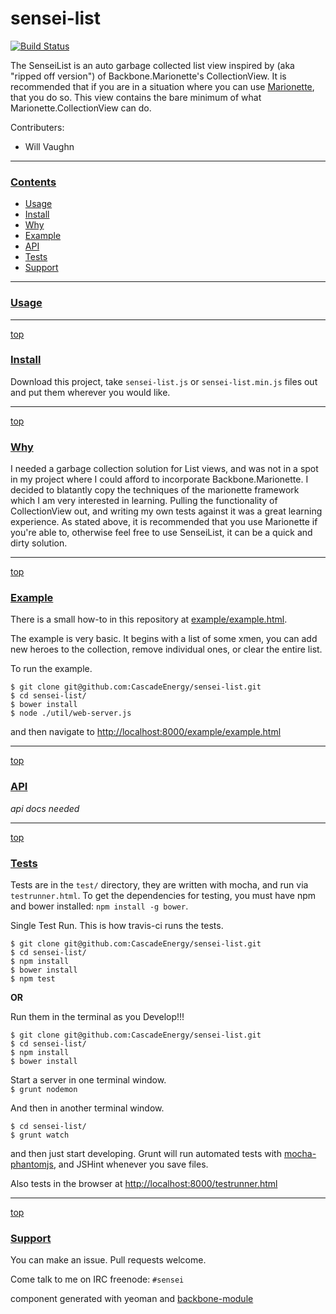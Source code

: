 # sensei-list

[![Build Status](https://secure.travis-ci.org/CascadeEnergy/sensei-list.png?branch=master)](https://travis-ci.org/CascadeEnergy/sensei-list)

The SenseiList is an auto garbage collected list view inspired by (aka "ripped off version") of Backbone.Marionette's CollectionView. It is recommended that if you are in a situation where you can use [Marionette](https://github.com/marionettejs/backbone.marionette), that you do so. This view contains the bare minimum of what Marionette.CollectionView can do.

Contributers:

- Will Vaughn

---
### [Contents](id:contents)
- [Usage](#usage)
- [Install](#install)
- [Why](#why)
- [Example](#example)
- [API](#api)
- [Tests](#tests)
- [Support](#support)

---
### [Usage](id:usage)


---
[top](#contents)
### [Install](id:install)

<!--
Bower is a package manager for the web built by twitter, you should check it out, and download this package.

`$ npm install bower -g`  
`$ bower install sensei-list --save `

The `--save` flag will save sensei-list as a dependency in your project's `bower.json` file.

OR  

-->

Download this project, take `sensei-list.js` or `sensei-list.min.js` files out and put them wherever you would like.

---
[top](#contents)
### [Why](id:why)

I needed a garbage collection solution for List views, and was not in a spot in my project where I could afford to incorporate Backbone.Marionette. I decided to blatantly copy the techniques of the marionette framework which I am very interested in learning. Pulling the functionality of CollectionView out, and writing my own tests against it was a great learning experience. As stated above, it is recommended that you use Marionette if you're able to, otherwise feel free to use SenseiList, it can be a quick and dirty solution.

---
[top](#contents)
### [Example](id:example)

There is a small how-to in this repository at [example/example.html](https://github.com/CascadeEnergy/sensei-list/blob/master/example/example.html). 

The example is very basic. It begins with a list of some xmen, you can add new heroes to the collection, remove individual ones, or clear the entire list.

To run the example.

```
$ git clone git@github.com:CascadeEnergy/sensei-list.git
$ cd sensei-list/
$ bower install
$ node ./util/web-server.js
```

and then navigate to <http://localhost:8000/example/example.html>

---
[top](#contents)
### [API](id:api)

_api docs needed_

---
[top](#contents)
### [Tests](id:tests)

Tests are in the `test/` directory, they are written with mocha, and run via `testrunner.html`. To get the dependencies for testing, you must have npm and bower installed: `npm install -g bower`.

Single Test Run. This is how travis-ci runs the tests.

```
$ git clone git@github.com:CascadeEnergy/sensei-list.git  
$ cd sensei-list/
$ npm install
$ bower install
$ npm test
```

**OR**  

Run them in the terminal as you Develop!!!

```
$ git clone git@github.com:CascadeEnergy/sensei-list.git  
$ cd sensei-list/
$ npm install
$ bower install
```

Start a server in one terminal window.  
`$ grunt nodemon`

And then in another terminal window.

```   
$ cd sensei-list/ 
$ grunt watch
```

and then just start developing. Grunt will run automated tests with [mocha-phantomjs](https://github.com/metaskills/mocha-phantomjs), and JSHint whenever you save files.

Also tests in the browser at <http://localhost:8000/testrunner.html>

---
[top](#contents)
### [Support](id:support)

You can make an issue. Pull requests welcome.

Come talk to me on IRC freenode: `#sensei`

component generated with yeoman and [backbone-module](https://github.com/nackjicholson/generator-backbone-module)